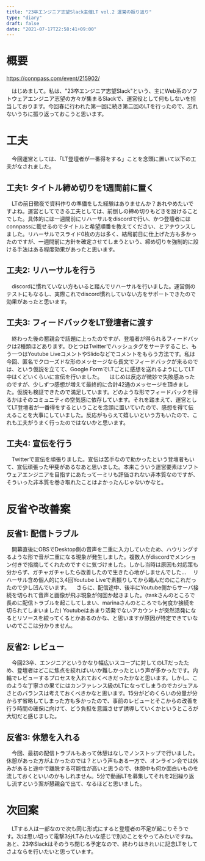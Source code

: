 ```yaml
---
title: "23卒エンジニア志望Slack主催LT vol.2 運営の振り返り"
type: "diary"
draft: false
date: "2021-07-17T22:58:41+09:00"
---
```


# 概要

https://connpass.com/event/215902/

　はじめまして。私は、"23卒エンジニア志望Slack"という、主にWeb系のソフトウェアエンジニア志望の方々が集まるSlackで、運営役として何もしないを担当しております。今回春に行われた第一回に続き第二回のLTを行ったので、忘れないうちに振り返っておこうと思います。

# 工夫
　今回運営としては、「LT登壇者が一番得をする」ことを念頭に置いて以下の工夫がなされました。

## 工夫1: タイトル締め切りを1週間前に置く
　LTの前日徹夜で資料作りの準備をした経験はありませんか？あれやめたいですよね。運営としてできる工夫としては、前倒しの締め切りもどきを設けることでした。具体的には一週間前にリハーサルをdiscordで行い、かつ登壇者にはconnpassに載せるのでタイトルと希望順番を教えてください、とアナウンスしました。リハーサルでスライド0枚の方は多く、結局前日に仕上げた方も多かったのですが、一週間前に方針を確定させてしまうという、締め切りを強制的に設ける手法はある程度効果があったと思います。

## 工夫2: リハーサルを行う
　discordに慣れていない方もいると踏んでリハーサルを行いました。運営側のテストにもなるし、実際これでdiscord慣れしていない方をサポートできたので効果があったと思います。

## 工夫3: フィードバックをLT登壇者に渡す
　終わった後の懇親会で話題に上ったのですが、登壇者が得られるフィードバックは2種類ほどあります。ひとつはTwitterでハッシュタグをサーチすること、もう一つはYoutube LiveコメントやSlidoなどでコメントをもらう方法です。私は今回、匿名でクローズドな形のメッセージなら長文でフィードバックが来るのでは、という仮説を立てて、Google FormでLTごとに感想を送れるようにしてLT中はくどいくらいに宣伝を行いました。
　はじめは反応が微妙で失敗感あったのですが、少しずつ感想が増えて最終的に合計42通のメッセージを頂きました。仮説も検証できたので満足しています。どのような形でフィードバックを得るかはそのコミュニティの空気感に依存しています。それを踏まえて、運営としてLT登壇者が一番得をするということを念頭に置いていたので、感想を得て伝えることを大事にしていました。反応がもらえて嬉しいという方もいたので、これも工夫がうまく行ったのではないかと思います。

## 工夫4: 宣伝を行う
　Twitterで宣伝を頑張りました。宣伝は苦手なので助かったという登壇者もいて、宣伝頑張った甲斐があるなあと思いました。本来こういう運営要素はソフトウェアエンジニアを目指すにあたって一ミリも評価されない非本質なのですが、そういった非本質を巻き取れたことはよかったんじゃないかなと。

# 反省や改善案
## 反省1: 配信トラブル
　開幕直後にOBSでDesktop側の音声を二重に入力していたため、ハウリングするような形で音が二重になる現象が発生しました。複数人がdiscordでメンション付きで指摘してくれたのですぐに気づけました。しかし当時は原因も対応策も分からず、ガチャガチャしたら改善したので生きた心地がしませんでした...
　リハーサル含め個人的に3,4回Youtube Liveで素振りしてから臨んだのにこれだったので少し凹んでいます。
　さらに、配信途中、後半にYoutube側からサーバ接続を切られて音声と画像が飛ぶ現象が何回か起きました。(taskさんのところで長めに配信トラブルを起こしてしまい、marinaさんのところでも何度か接続を切られてしまいました) Youtubeはあまり活発でないアカウントが突然活発になるとリソースを絞ってくるとかあるのかな、と思いますが原因が特定できていないのでここは分かりません。

## 反省2: レビュー
　今回23卒、エンジニアというかなり幅広いスコープに対してのLTだったため、登壇者はどこに焦点を絞ればいいか難しかったという声が多かったです。内輪でレビューするプロセスを入れておくべきだったかなと思います。しかし、このような丁寧さの果てにはカンファレンス級のLTになってしまうのでカジュアルさとのバランスは考えておくべきかなと思います。15分がどのくらいの分量が分からず省略してしまった方も多かったので、事前のレビューとそこからの改善を行う時間の確保に向けて、どう負担を意識させず誘導していくかというところが大切だと感じました。

## 反省3: 休憩を入れる
　今回、最初の配信トラブルもあって休憩はなしでノンストップで行いました。休憩があった方がよかったのでは？という声もある一方で、オンライン会では休みがあると途中で離脱する可能性が高いと思うので、休憩中も何か面白いものを流しておくといいのかもしれません。5分で動画LTを募集してそれを2回繰り返し流すという案が懇親会で出て、なるほどと思いました。

# 次回案
　LTする人は一部なので次も同じ形式にすると登壇者の不足が起こりそうです。次は思い切って電撃3分LTみたいな感じで別のことをやってみたいですね。あと、23卒Slackはそのうち閉じる予定なので、終わりはきれいに記念LTをしてさよならを行いたいと思っています。
